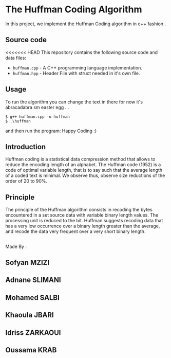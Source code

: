 # The Huffman Coding Algorithm

In this project, we implement the Huffman Coding algorithm in c++ fashion .

## Source code

<<<<<<< HEAD
This repository contains the following source code and data files:

* `huffman.cpp` - A C++ programming language implementation.
* `huffman.hpp` - Header File with struct needed in it's own file.

## Usage

To run the algorithm  you can change the text in there for now it's abracadabra sm easter egg ...

    $ g++ huffman.cpp -o huffman
    $ .\huffman

and then run the program:
    Happy Coding :)

## Introduction

Huffman coding is a statistical data compression method that allows to
reduce the encoding length of an alphabet. The Huffman code (1952) is a code of
optimal variable length, that is to say such that the average length of a coded text is minimal. We observe
thus, observe size reductions of the order of 20 to 90%.

## Principle

The principle of the Huffman algorithm consists in recoding the bytes encountered in a set
source data with variable binary length values.
The processing unit is reduced to the bit. Huffman suggests recoding data that has a
very low occurrence over a binary length greater than the average, and recode the data very
frequent over a very short binary length.

##

Made By :
## Sofyan MZIZI
## Adnane SLIMANI 
## Mohamed SALBI 
## Khaoula JBARI
## Idriss ZARKAOUI 
## Oussama KRAB
